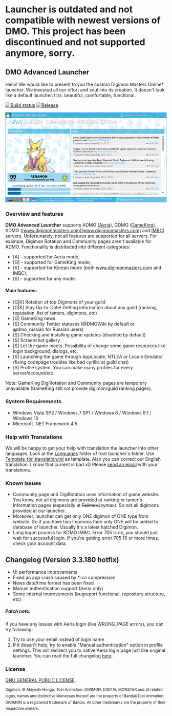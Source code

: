 # Launcher is outdated and not compatible with newest versions of DMO. This project has been discontinued and not supported anymore, sorry.

## DMO Advanced Launcher

Hello! We would like to present to you the custom Digimon Masters Online\* launcher. We invested all our effort and soul into its creation. It doesn't look like a default launcher. It is: beautiful, comfortable, functional.

[![Build status](https://ci.appveyor.com/api/projects/status/7iucftekgn7frt25?svg=true)](https://ci.appveyor.com/project/GoldRenard/dmoadvancedlauncher)
[![Release](https://img.shields.io/github/release/GoldRenard/DMOAdvancedLauncher.svg?style=flat-square)](https://github.com/GoldRenard/DMOAdvancedLauncher/releases/latest)

![preview](https://raw.githubusercontent.com/GoldRenard/DMOAdvancedLauncher/master/Shared/Assets/preview.png)

### Overview and features
**DMO Advanced Launcher** supports ADMO ([Aeria](http://www.aeriagames.com/playnow/dmus/)), GDMO ([GameKing](http://dmo.gameking.com/)), KDMO ([www.digimonmasters.com](www.digimonmasters.com) and [IMBC](http://dm.imbc.com/)) servers. Unfortunately, not all features are supported for all servers. For example, Digimon Rotation and Community pages aren't available for ADMO.
Functionality is distributed into different categories:

- [A] - supported for Aeria mode;
- [G] - supported for GameKing mode;
- [K] - supported for Korean mode (both www.digimonmasters.com and IMBC);
- [S] - supported for any mode.

#### Main features:
- [G|K] Rotation of top Digimons of your guild
- [G|K] Stay Up-to-Date! Getting information about any guild (ranking, reputation, list of tamers, digimons, etc)
- [G] GameKing news
- [S] Community Twitter statuses (@DMOWiki by default or @dmo_russian for Russian users)
- [S] Checking and installing game updates (disabled by default)
- [S] Screenshot gallery
- [S] Let the game meets. Possibility of change some game resources like login background, dialogs, etc.
- [S] Launching the game through AppLocale, NTLEA or Locale Emulator (fixing codepage troubles like bad cyrillic at guild chat)
- [S] Profile system. You can make many profiles for every server/account/etc.

Note: GameKing DigiRotation and Community pages are temporary unavailable (GameKing still not provide digimon/guild ranking pages).

### System Requirements
- Windows Vista SP2 / Windows 7 SP1 / Windows 8 / Windows 8.1 / Windows 10
- Microsoft .NET Framework 4.5

### Help with Translations
We will be happy to get your help with translation the launcher into other languages. Look at the [Languages](https://github.com/GoldRenard/DMOAdvancedLauncher/tree/master/AdvancedLauncher/Languages) folder of root launcher's folder. Use [Template_for_translation.txt](https://github.com/GoldRenard/DMOAdvancedLauncher/blob/master/AdvancedLauncher/Languages/Template_for_translation.txt) as template. Also you can correct our English translation. I know that current is bad xD
Please [send an email](mailto:goldrenard@gmail.com) with your translations.

### Known issues
- Community page and DigiRotation uses information of game website. You know, not all digimons are provided at ranking or tamer's information pages (especially at ~~Failmax~~Joymax). So not all digimons provided at our launcher.
- Moreover, launcher can get only ONE digimon of ONE type from website. So if you have two Impmons then only ONE will be added to database of launcher. Usually it's a latest hatched Digimon.
- Long logon process for KDMO IMBC. Error 705 is ok, you should just wait for successful login. If you're getting error 705 10 or more times, check your account data.

## Changelog (Version 3.3.180 hotfix)

 - UI performance improvements
 - Fixed an app crash caused by *.ico compression
 - News date/time format has been fixed
 - Manual authentication support (Aeria only)
 - Some internal improvements (bugreport functional, repository structure, etc)

##### Patch note:
If you have any issues with Aeria login (like WRONG_PAGE errors), you can try following:

1. Try to use your email instead of login name
2. If it doesn't help, try to enable "Manual authentication" option in profile settings. This will redirect you to native Aeria login page just like original launcher.
You can read the full changelog [here](https://github.com/GoldRenard/DMOAdvancedLauncher/wiki/Changelog).

### License
[GNU GENERAL PUBLIC LICENSE](https://www.gnu.org/copyleft/gpl.html).

<sup>Digimon: © Akiyoshi Hongo, Toei Animation.
DIGIMON, DIGITAL MONSTER and all related logos, names and distinctive likenesses thereof are the property of Bandai/Toei Animation. DIGIMON is a registered trademark of Bandai. All other trademarks are the property of their respective owners.</sup>
